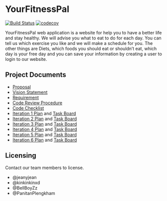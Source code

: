# YourFitnessPal
[![Build Status](https://travis-ci.com/kinkinkinxd/YourFitnessPal.svg?branch=main)](https://travis-ci.com/kinkinkinxd/YourFitnessPal)
[![codecov](https://codecov.io/gh/kinkinkinxd/YourFitnessPal/branch/main/graph/badge.svg?token=B3T7C774FS)](undefined)

YourFitnessPal web application is a website for help you to have a better life and stay healthy. We will advise you what to eat
to do for each day. You can tell us which exercise you like and we will make a schedule for you. The other things are Diets, which foods you should eat or shouldn’t eat, which day is your free day and you can save your information by creating a user to login to our website.


## Project Documents
- [Proposal](https://docs.google.com/document/d/103sP6B84mmsiP9LcnWPWQLlRL0_AgpyCuvy5IObfgcI/edit?ts=5f68c719#)
- [Vision Statement](https://github.com/kinkinkinxd/YourFitnessPal/wiki/Vision-Statement)
- [Requirement](https://github.com/kinkinkinxd/YourFitnessPal/wiki/Requirements)
- [Code Review Procedure](https://github.com/kinkinkinxd/YourFitnessPal/wiki/Procedure)
- [Code Checklist](https://github.com/kinkinkinxd/YourFitnessPal/wiki/Checklist)
- [Iteration 1 Plan](https://github.com/kinkinkinxd/YourFitnessPal/wiki/Iteration-1-Plan) and [Task Board](https://github.com/kinkinkinxd/YourFitnessPal/projects/1)
- [Iteration 2 Plan](https://github.com/kinkinkinxd/YourFitnessPal/wiki/Iteration-2-Plan) and [Task Board](https://github.com/kinkinkinxd/YourFitnessPal/projects/2)
- [Iteration 3 Plan](https://github.com/kinkinkinxd/YourFitnessPal/wiki/Iteration-3-Plan) and [Task Board](https://github.com/kinkinkinxd/YourFitnessPal/projects/3)
- [Iteration 4 Plan](https://github.com/kinkinkinxd/YourFitnessPal/wiki/Iteration-4-Plan) and [Task Board](https://github.com/kinkinkinxd/YourFitnessPal/projects/4)
- [Iteration 5 Plan](https://github.com/kinkinkinxd/YourFitnessPal/wiki/Iteration-5-Plan) and [Task Board](https://github.com/kinkinkinxd/YourFitnessPal/projects/5)
- [Iteration 6 Plan](https://github.com/kinkinkinxd/YourFitnessPal/wiki/Iteration-6-Plan) and [Task Board](https://github.com/kinkinkinxd/YourFitnessPal/projects/7)

## Licensing
Contact our team members to license.
* @jeanyjean
* @kinkinkinxd
* @BellBoyZz
* @PanitanPlengkham
